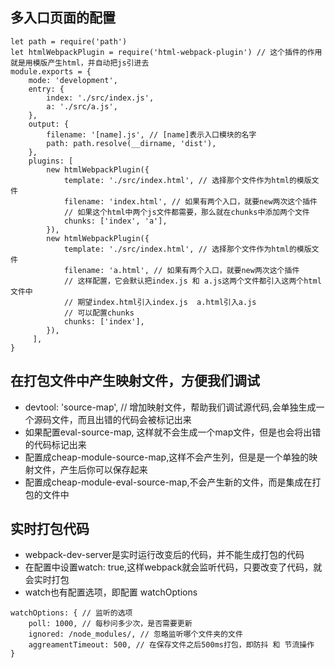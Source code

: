## 多入口页面的配置
```
let path = require('path')
let htmlWebpackPlugin = require('html-webpack-plugin') // 这个插件的作用就是用模版产生html，并自动把js引进去
module.exports = {
    mode: 'development',
    entry: {
        index: './src/index.js',
        a: './src/a.js',
    },
    output: {
        filename: '[name].js', // [name]表示入口模块的名字
        path: path.resolve(__dirname, 'dist'),
    },
    plugins: [
        new htmlWebpackPlugin({
            template: './src/index.html', // 选择那个文件作为html的模版文件
            filename: 'index.html', // 如果有两个入口，就要new两次这个插件
            // 如果这个html中两个js文件都需要，那么就在chunks中添加两个文件
            chunks: ['index', 'a'],
        }),
        new htmlWebpackPlugin({
            template: './src/index.html', // 选择那个文件作为html的模版文件
            filename: 'a.html', // 如果有两个入口，就要new两次这个插件
            // 这样配置，它会默认把index.js 和 a.js这两个文件都引入这两个html文件中
            // 期望index.html引入index.js  a.html引入a.js
            // 可以配置chunks
            chunks: ['index'],
        }),
     ],
}
```

## 在打包文件中产生映射文件，方便我们调试
- devtool: 'source-map', // 增加映射文件，帮助我们调试源代码,会单独生成一个源码文件，而且出错的代码会被标记出来
- 如果配置eval-source-map, 这样就不会生成一个map文件，但是也会将出错的代码标记出来
- 配置成cheap-module-source-map,这样不会产生列，但是是一个单独的映射文件，产生后你可以保存起来
- 配置成cheap-module-eval-source-map,不会产生新的文件，而是集成在打包的文件中


## 实时打包代码
- webpack-dev-server是实时运行改变后的代码，并不能生成打包的代码
- 在配置中设置watch: true,这样webpack就会监听代码，只要改变了代码，就会实时打包
- watch也有配置选项，即配置 watchOptions
```
watchOptions: { // 监听的选项
    poll: 1000, // 每秒问多少次，是否需要更新
    ignored: /node_modules/, // 忽略监听哪个文件夹的文件
    aggreamentTimeout: 500, // 在保存文件之后500ms打包，即防抖 和 节流操作
}
```






